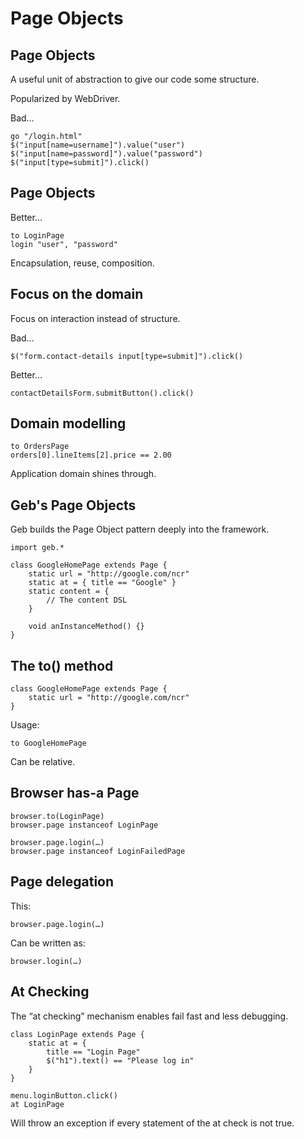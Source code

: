 # Page Objects

## Page Objects

A useful unit of abstraction to give our code some structure.

Popularized by WebDriver.

Bad…

    go "/login.html"
    $("input[name=username]").value("user")
    $("input[name=password]").value("password")
    $("input[type=submit]").click()

## Page Objects

Better…

    to LoginPage
    login "user", "password"

Encapsulation, reuse, composition.
    
## Focus on the domain

Focus on interaction instead of structure. 

Bad…

    $("form.contact-details input[type=submit]").click()

Better…

    contactDetailsForm.submitButton().click()

## Domain modelling

    to OrdersPage
    orders[0].lineItems[2].price == 2.00

Application domain shines through.

## Geb's Page Objects

Geb builds the Page Object pattern deeply into the framework.

    import geb.*

    class GoogleHomePage extends Page {
        static url = "http://google.com/ncr"
        static at = { title == "Google" }
        static content = {
            // The content DSL
        }
        
        void anInstanceMethod() {}
    }


## The to() method

    class GoogleHomePage extends Page {
        static url = "http://google.com/ncr"
    }

Usage:

    to GoogleHomePage

Can be relative.

## Browser has-a Page

    browser.to(LoginPage)
    browser.page instanceof LoginPage
    
    browser.page.login(…)
    browser.page instanceof LoginFailedPage

## Page delegation

This:

    browser.page.login(…)
    
Can be written as:

    browser.login(…)

## At Checking

The “at checking” mechanism enables fail fast and less debugging.

    class LoginPage extends Page {
        static at = { 
            title == "Login Page"
            $("h1").text() == "Please log in" 
        }
    }

<!-- -->

    menu.loginButton.click()
    at LoginPage

Will throw an exception if every statement of the at check is not true.
